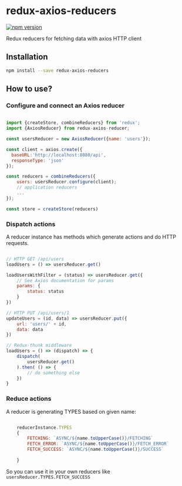 # redux-axios-reducers

[![npm version](https://badge.fury.io/js/redux-axios-reducers.svg)](https://badge.fury.io/js/redux-axios-reducers)

Redux reducers for fetching data with axios HTTP client

## Installation

```bash
npm install --save redux-axios-reducers
```

## How to use?

### Configure and connect an Axios reducer

```js

import {createStore, combineReducers} from 'redux';
import {AxiosReducer} from redux-axios-reducer;

const usersReducer = new AxiosReducer({name: 'users'});

const client = axios.create({
  baseURL:'http://localhost:8080/api',
  responseType: 'json'
});

const reducers = combineReducers({
    users: usersReducer.configure(client);
    // application reducers
    ...
});

const store = createStore(reducers)

```

### Dispatch actions

A reducer instance has methods which generate actions and do HTTP requests.

```js

// HTTP GET /api/users
loadUsers = () => usersReducer.get()

loadUsersWithFilter = (status) => usersReducer.get({
    // See Axios documentation for params
    params: {
        status: status
    }
})

// HTTP PUT /api/users/1
updateUsers = (id, data) => usersReducer.put({
    url: 'users/' + id,
    data: data
})

// Redux-thunk middleware
loadUsers = () => (dispatch) => {
    dispatch(
        usersReducer.get()
    ).then( () => {
        // do something else
    })
}

```

### Reduce actions

A reducer is generating TYPES based on given name:

```js

    reducerInstance.TYPES
    {
        FETCHING: `ASYNC/${name.toUpperCase()}/FETCHING`
        FETCH_ERROR: `ASYNC/${name.toUpperCase()}/FETCH_ERROR`
        FETCH_SUCCESS: `ASYNC/${name.toUpperCase()}/SUCCESS`
        
    }
```

So you can use it in your own reducers like `usersReducer.TYPES.FETCH_SUCCESS`

